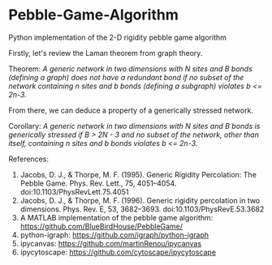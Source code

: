 # Pebble-Game-Algorithm
Python implementation of the 2-D rigidity pebble game algorithm

Firstly, let's review the Laman theorem from graph theory.

Theorem: *A generic network in two dimensions with N sites and B bonds (defining a graph) does not have a redundant bond if no subset of the network containing n sites and b bonds (defining a subgraph) violates b <= 2n-3.*

From there, we can deduce a property of a generically stressed network.

Corollary: *A generic network in two dimensions with N sites and B bonds is generically stressed if B > 2N - 3 and no subset of the network, other than itself, containing n sites and b bonds violates b <= 2n-3.*

References:

1. Jacobs, D. J., & Thorpe, M. F. (1995). Generic Rigidity Percolation: The Pebble Game. Phys. Rev. Lett., 75, 4051–4054. doi:10.1103/PhysRevLett.75.4051
2. Jacobs, D. J., & Thorpe, M. F. (1996). Generic rigidity percolation in two dimensions. Phys. Rev. E, 53, 3682–3693. doi:10.1103/PhysRevE.53.3682
3. A MATLAB implementation of the pebble game algorithm: https://github.com/BlueBirdHouse/PebbleGame/
4. python-igraph: https://github.com/igraph/python-igraph
5. ipycanvas: https://github.com/martinRenou/ipycanvas
6. ipycytoscape: https://github.com/cytoscape/ipycytoscape
